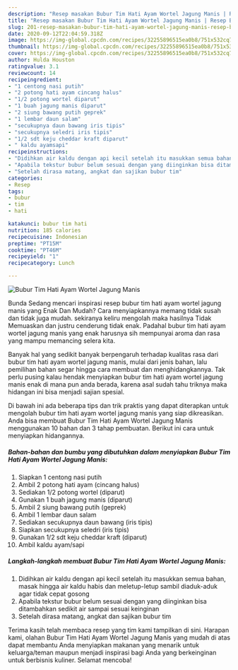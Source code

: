 ```yaml
---
description: "Resep masakan Bubur Tim Hati Ayam Wortel Jagung Manis | Resep Bumbu Bubur Tim Hati Ayam Wortel Jagung Manis Yang Enak Dan Mudah"
title: "Resep masakan Bubur Tim Hati Ayam Wortel Jagung Manis | Resep Bumbu Bubur Tim Hati Ayam Wortel Jagung Manis Yang Enak Dan Mudah"
slug: 201-resep-masakan-bubur-tim-hati-ayam-wortel-jagung-manis-resep-bumbu-bubur-tim-hati-ayam-wortel-jagung-manis-yang-enak-dan-mudah
date: 2020-09-12T22:04:59.318Z
image: https://img-global.cpcdn.com/recipes/32255896515ea0b8/751x532cq70/bubur-tim-hati-ayam-wortel-jagung-manis-foto-resep-utama.jpg
thumbnail: https://img-global.cpcdn.com/recipes/32255896515ea0b8/751x532cq70/bubur-tim-hati-ayam-wortel-jagung-manis-foto-resep-utama.jpg
cover: https://img-global.cpcdn.com/recipes/32255896515ea0b8/751x532cq70/bubur-tim-hati-ayam-wortel-jagung-manis-foto-resep-utama.jpg
author: Hulda Houston
ratingvalue: 3.1
reviewcount: 14
recipeingredient:
- "1 centong nasi putih"
- "2 potong hati ayam cincang halus"
- "1/2 potong wortel diparut"
- "1 buah jagung manis diparut"
- "2 siung bawang putih geprek"
- "1 lembar daun salam"
- "secukupnya daun bawang iris tipis"
- "secukupnya seledri iris tipis"
- "1/2 sdt keju cheddar kraft diparut"
- " kaldu ayamsapi"
recipeinstructions:
- "Didihkan air kaldu dengan api kecil setelah itu masukkan semua bahan, masak hingga air kaldu habis dan meletup-letup sambil diaduk-aduk agar tidak cepat gosong"
- "Apabila tekstur bubur belum sesuai dengan yang diinginkan bisa ditambahkan sedikit air sampai sesuai keinginan"
- "Setelah dirasa matang, angkat dan sajikan bubur tim"
categories:
- Resep
tags:
- bubur
- tim
- hati

katakunci: bubur tim hati 
nutrition: 185 calories
recipecuisine: Indonesian
preptime: "PT15M"
cooktime: "PT46M"
recipeyield: "1"
recipecategory: Lunch

---
```



![Bubur Tim Hati Ayam Wortel Jagung Manis](https://img-global.cpcdn.com/recipes/32255896515ea0b8/751x532cq70/bubur-tim-hati-ayam-wortel-jagung-manis-foto-resep-utama.jpg)

Bunda Sedang mencari inspirasi resep bubur tim hati ayam wortel jagung manis yang Enak Dan Mudah? Cara menyiapkannya memang tidak susah dan tidak juga mudah. sekiranya keliru mengolah maka hasilnya Tidak Memuaskan dan justru cenderung tidak enak. Padahal bubur tim hati ayam wortel jagung manis yang enak harusnya sih mempunyai aroma dan rasa yang mampu memancing selera kita.



Banyak hal yang sedikit banyak berpengaruh terhadap kualitas rasa dari bubur tim hati ayam wortel jagung manis, mulai dari jenis bahan, lalu pemilihan bahan segar hingga cara membuat dan menghidangkannya. Tak perlu pusing kalau hendak menyiapkan bubur tim hati ayam wortel jagung manis enak di mana pun anda berada, karena asal sudah tahu triknya maka hidangan ini bisa menjadi sajian spesial.


Di bawah ini ada beberapa tips dan trik praktis yang dapat diterapkan untuk mengolah bubur tim hati ayam wortel jagung manis yang siap dikreasikan. Anda bisa membuat Bubur Tim Hati Ayam Wortel Jagung Manis menggunakan 10 bahan dan 3 tahap pembuatan. Berikut ini cara untuk menyiapkan hidangannya.

<!--inarticleads1-->

##### Bahan-bahan dan bumbu yang dibutuhkan dalam menyiapkan Bubur Tim Hati Ayam Wortel Jagung Manis:

1. Siapkan 1 centong nasi putih
1. Ambil 2 potong hati ayam (cincang halus)
1. Sediakan 1/2 potong wortel (diparut)
1. Gunakan 1 buah jagung manis (diparut)
1. Ambil 2 siung bawang putih (geprek)
1. Ambil 1 lembar daun salam
1. Sediakan secukupnya daun bawang (iris tipis)
1. Siapkan secukupnya seledri (iris tipis)
1. Gunakan 1/2 sdt keju cheddar kraft (diparut)
1. Ambil  kaldu ayam/sapi




<!--inarticleads2-->

##### Langkah-langkah membuat Bubur Tim Hati Ayam Wortel Jagung Manis:

1. Didihkan air kaldu dengan api kecil setelah itu masukkan semua bahan, masak hingga air kaldu habis dan meletup-letup sambil diaduk-aduk agar tidak cepat gosong
1. Apabila tekstur bubur belum sesuai dengan yang diinginkan bisa ditambahkan sedikit air sampai sesuai keinginan
1. Setelah dirasa matang, angkat dan sajikan bubur tim




Terima kasih telah membaca resep yang tim kami tampilkan di sini. Harapan kami, olahan Bubur Tim Hati Ayam Wortel Jagung Manis yang mudah di atas dapat membantu Anda menyiapkan makanan yang menarik untuk keluarga/teman maupun menjadi inspirasi bagi Anda yang berkeinginan untuk berbisnis kuliner. Selamat mencoba!
